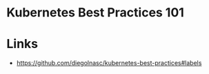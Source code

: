 # Kubernetes Best Practices 101

# Links

- https://github.com/diegolnasc/kubernetes-best-practices#labels
